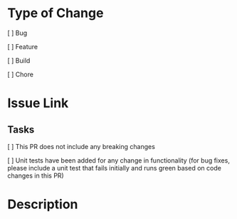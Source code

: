 # Type of Change

[ ] Bug

[ ] Feature

[ ] Build

[ ] Chore

# Issue Link

<!--- Link the associated GitHub Issue --->

## Tasks

<!--- Please check all boxes or include an explanation for unchecked boxes in Description --->

[ ] This PR does not include any breaking changes

[ ] Unit tests have been added for any change in functionality (for bug fixes, please include a unit test that fails initially and runs green based on code changes in this PR)

# Description

<!--- Include any information not already in the associated issue --->

